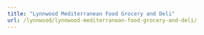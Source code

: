 ```yaml
---
title: "Lynnwood Mediterranean Food Grocery and Deli"
url: /lynnwood/lynnwood-mediterranean-food-grocery-and-deli/
---
```

